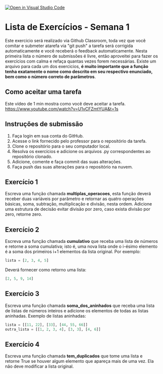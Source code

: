 [![Open in Visual Studio Code](https://classroom.github.com/assets/open-in-vscode-718a45dd9cf7e7f842a935f5ebbe5719a5e09af4491e668f4dbf3b35d5cca122.svg)](https://classroom.github.com/online_ide?assignment_repo_id=11515990&assignment_repo_type=AssignmentRepo)
# Lista de Exercícios - Semana 1

Este exercicio será realizado via Github Classroom, toda vez que você comitar e submeter atarefa via "git push" a tarefa será corrigida automaticamente e você receberá o feedback automaticamente. Nesta primeira lista o número de submissões é livre, então aproveitei para fazer os exercícios com calma e refaça quantas vezes forem necessárias. Existe um arquivo para cada um dos exercicios, **é muito importante que a função tenha exatamente o nome como descrito em seu respectivo enunciado, bem como o número correto de parâmetros**.


## Como aceitar uma tarefa

Este vídeo de 1 min mostra como você deve aceitar a tarefa.
https://www.youtube.com/watch?v=U1vCFZmtYUA&t=1s



## Instruções de submissão

1.  Faça login em sua conta do GitHub.
2.  Acesse o link fornecido pelo professor para o repositório da tarefa.
3.  Clone o repositório para o seu computador local.
4.  Resolva os exercícios e adicione os arquivos .py correspondentes ao repositório clonado.
5.  Adicione, comente e faça commit das suas alterações.
6.  Faça push das suas alterações para o repositório na nuvem.

## Exercício 1

Escreva uma função chamada **multiplas_operacoes**, esta função deverá receber duas variáveis por parâmetro e retornar as quatro operações básicas, soma, subtração, multiplicação e divisão, nesta ordem. Adicione uma estrutura de decisão evitar divisão por zero, caso exista divisão por zero, retorne zero.



## Exercício 2

Escreva uma função chamada **cumulativo** que receba uma lista de números e retorne a soma cumulativa; isto é, uma nova lista onde o i-ésimo elemento é a soma dos primeiros i+1 elementos da lista original. 
Por exemplo:
```python
lista = [2, 3, 4, 5]
```
Deverá fornecer como retorno uma lista:
```python
[2, 5, 9, 14]
```

## Exercício 3

Escreva uma função chamada **soma_dos_aninhados** que receba uma lista de listas de números inteiros e adicione os elementos de todas as listas aninhadas. 
Exemplo de listas aninhadas:
```python
lista = [[11, 22], [33], [44, 55, 66]]
outra_lista = [[1, 2, 3, 4], [3, 3], [4, 6]]
```

## Exercício 4

Escreva uma função chamada  **tem_duplicados**  que tome uma lista e retorne True se houver algum elemento que apareça mais de uma vez. Ela não deve modificar a lista original.